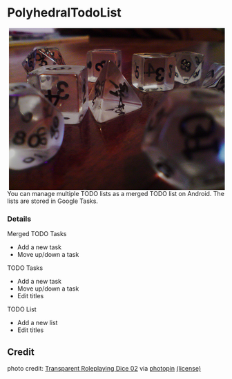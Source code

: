 # PolyhedralTodoList

<img src="images/polyDerived.jpg" alt="Polyhedral Icon" align="right" />
You can manage multiple TODO lists as a merged TODO list on Android.
The lists are stored in Google Tasks.

### Details
Merged TODO Tasks
* Add a new task
* Move up/down a task

TODO Tasks
* Add a new task
* Move up/down a task
* Edit titles

TODO List
* Add a new list
* Edit titles

## Credit
photo credit: <a href="http://www.flickr.com/photos/12840961@N03/2726434063">Transparent Roleplaying Dice 02</a> via <a href="http://photopin.com">photopin</a> <a href="https://creativecommons.org/licenses/by/2.0/">(license)</a>
